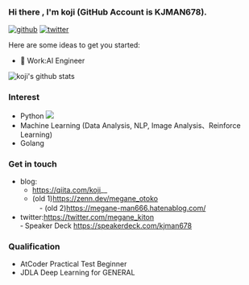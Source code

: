 ### Hi there , I'm koji (GitHub Account is KJMAN678).

[![github](https://img.shields.io/github/followers/KJMAN678?label=Follow%20%40KJMAN678&style=social)](https://github.com/KJMAN678)
[![twitter](https://img.shields.io/twitter/follow/megane_kiton?style=social)](https://twitter.com/megane_kiton)  

Here are some ideas to get you started:

- 🔭 Work:AI Engineer

![koji's github stats](https://github-readme-stats.vercel.app/api?username=KJMAN678&show_icons=true&theme=cobalt)

### Interest
- Python <img src="https://img.shields.io/badge/-Python-F9DC3E.svg?logo=python&style=flat">
- Machine Learning (Data Analysis, NLP, Image Analysis、Reinforce Learning)
- Golang

### Get in touch
- blog:
  - https://qiita.com/koji__  
  - (old 1)https://zenn.dev/megane_otoko  
　- (old 2)https://megane-man666.hatenablog.com/  
- twitter:https://twitter.com/megane_kiton  
‐ Speaker Deck https://speakerdeck.com/kjman678  

### Qualification
- AtCoder Practical Test Beginner
- JDLA Deep Learning for GENERAL
